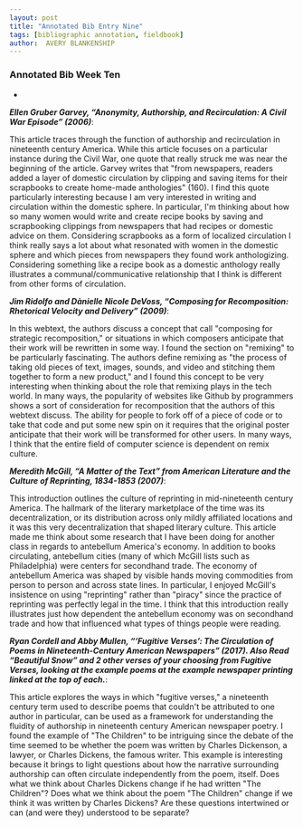 ```yaml
---
layout: post
title: "Annotated Bib Entry Nine"
tags: [bibliographic annotation, fieldbook]
author:  AVERY BLANKENSHIP
---
```


### Annotated Bib Week Ten

-

_**Ellen Gruber Garvey, “Anonymity, Authorship, and Recirculation: A Civil War Episode” (2006)**_:

This article traces through the function of authorship and recirculation in nineteenth century America. While this article focuses on a particular instance during the Civil War, one quote that really struck me was near the beginning of the article. Garvey writes that "from newspapers, readers added a layer of domestic circulation by clipping and saving items for their scrapbooks to create home-made anthologies" (160). I find this quote particularly interesting because I am very interested in writing and circulation within the domestic sphere. In particular, I'm thinking about how so many women would write and create recipe books by saving and scrapbooking clippings from newspapers that had recipes or domestic advice on them. Considering scrapbooks as a form of localized circulation I think really says a lot about what resonated with women in the domestic sphere and which pieces from newspapers they found work anthologizing. Considering something like a recipe book as a domestic anthology really illustrates a communal/communicative relationship that I think is different from other forms of circulation.


_**Jim Ridolfo and Dànielle Nicole DeVoss, “Composing for Recomposition: Rhetorical Velocity and Delivery” (2009)**_:

In this webtext, the authors discuss a concept that call "composing for strategic recomposition," or situations in which composers anticipate that their work will be rewritten in some way. I found the section on "remixing" to be particularly fascinating. The authors define remixing as "the process	of taking old pieces of text, images, sounds, and video and stitching	them together to form a new product," and I found this concept to be very interesting when thinking about the role that remixing plays in the tech world. In many ways, the popularity of websites like Github by programmers shows a sort of consideration for recomposition that the authors of this webtext discuss. The ability for people to fork off of a piece of code or to take that code and put some new spin on it requires that the original poster anticipate that their work will be transformed for other users. In many ways, I think that the entire field of computer science is dependent on remix culture.


_**Meredith McGill, “A Matter of the Text” from American Literature and the Culture of Reprinting, 1834-1853 (2007)**_:

This introduction outlines the culture of reprinting in mid-nineteenth century America. The hallmark of the literary marketplace of the time was its decentralization, or its distribution across only mildly affiliated locations and it was this very decentralization that shaped literary culture. This article made me think about some research that I have been doing for another class in regards to antebellum America's economy. In addition to books circulating, antebellum cities (many of which McGill lists such as Philadelphia) were centers for secondhand trade. The economy of antebellum America was shaped by visible hands moving commodities from person to person and across state lines. In particular, I enjoyed McGill's insistence on using "reprinting" rather than "piracy" since the practice of reprinting was perfectly legal in the time. I think that this introduction really illustrates just how dependent the antebellum economy was on secondhand trade and how that influenced what types of things people were reading.


_**Ryan Cordell and Abby Mullen, “‘Fugitive Verses’: The Circulation of Poems in Nineteenth-Century American Newspapers” (2017). Also Read “Beautiful Snow” and 2 other verses of your choosing from Fugitive Verses, looking at the example poems at the example newspaper printing linked at the top of each.**_:

This article explores the ways in which "fugitive verses," a nineteenth century term used to describe poems that couldn't be attributed to one author in particular, can be used as a framework for understanding the fluidity of authorship in nineteenth century American newspaper poetry. I found the example of "The Children" to be intriguing since the debate of the time seemed to be whether the poem was written by Charles Dickenson, a lawyer, or Charles Dickens, the famous writer. This example is interesting because it brings to light questions about how the narrative surrounding authorship can often circulate independently from the poem, itself. Does what we think about Charles Dickens change if he had written "The Children"? Does what we think about the poem "The Children" change if we think it was written by Charles Dickens? Are these questions intertwined or can (and were they) understood to be separate?
